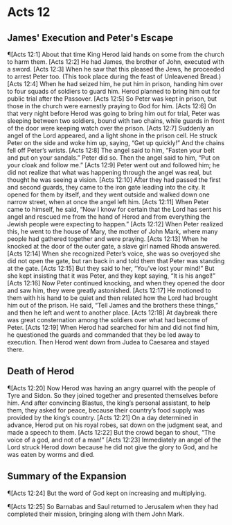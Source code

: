 # Acts 12

## James' Execution and Peter's Escape
¶[Acts 12:1] About that time King Herod laid hands on some from the church to harm them.
[Acts 12:2] He had James, the brother of John, executed with a sword.
[Acts 12:3] When he saw that this pleased the Jews, he proceeded to arrest Peter too. (This took place during the feast of Unleavened Bread.)
[Acts 12:4] When he had seized him, he put him in prison, handing him over to four squads of soldiers to guard him. Herod planned to bring him out for public trial after the Passover.
[Acts 12:5] So Peter was kept in prison, but those in the church were earnestly praying to God for him.
[Acts 12:6] On that very night before Herod was going to bring him out for trial, Peter was sleeping between two soldiers, bound with two chains, while guards in front of the door were keeping watch over the prison.
[Acts 12:7] Suddenly an angel of the Lord appeared, and a light shone in the prison cell. He struck Peter on the side and woke him up, saying, “Get up quickly!” And the chains fell off Peter’s wrists.
[Acts 12:8] The angel said to him, “Fasten your belt and put on your sandals.” Peter did so. Then the angel said to him, “Put on your cloak and follow me.”
[Acts 12:9] Peter went out and followed him; he did not realize that what was happening through the angel was real, but thought he was seeing a vision.
[Acts 12:10] After they had passed the first and second guards, they came to the iron gate leading into the city. It opened for them by itself, and they went outside and walked down one narrow street, when at once the angel left him.
[Acts 12:11] When Peter came to himself, he said, “Now I know for certain that the Lord has sent his angel and rescued me from the hand of Herod and from everything the Jewish people were expecting to happen.”
[Acts 12:12] When Peter realized this, he went to the house of Mary, the mother of John Mark, where many people had gathered together and were praying.
[Acts 12:13] When he knocked at the door of the outer gate, a slave girl named Rhoda answered.
[Acts 12:14] When she recognized Peter’s voice, she was so overjoyed she did not open the gate, but ran back in and told them that Peter was standing at the gate.
[Acts 12:15] But they said to her, “You’ve lost your mind!” But she kept insisting that it was Peter, and they kept saying, “It is his angel!”
[Acts 12:16] Now Peter continued knocking, and when they opened the door and saw him, they were greatly astonished.
[Acts 12:17] He motioned to them with his hand to be quiet and then related how the Lord had brought him out of the prison. He said, “Tell James and the brothers these things,” and then he left and went to another place.
[Acts 12:18] At daybreak there was great consternation among the soldiers over what had become of Peter.
[Acts 12:19] When Herod had searched for him and did not find him, he questioned the guards and commanded that they be led away to execution. Then Herod went down from Judea to Caesarea and stayed there.

## Death of Herod
¶[Acts 12:20] Now Herod was having an angry quarrel with the people of Tyre and Sidon. So they joined together and presented themselves before him. And after convincing Blastus, the king’s personal assistant, to help them, they asked for peace, because their country’s food supply was provided by the king’s country.
[Acts 12:21] On a day determined in advance, Herod put on his royal robes, sat down on the judgment seat, and made a speech to them.
[Acts 12:22] But the crowd began to shout, “The voice of a god, and not of a man!”
[Acts 12:23] Immediately an angel of the Lord struck Herod down because he did not give the glory to God, and he was eaten by worms and died.

## Summary of the Expansion
¶[Acts 12:24] But the word of God kept on increasing and multiplying.

¶[Acts 12:25] So Barnabas and Saul returned to Jerusalem when they had completed their mission, bringing along with them John Mark.
